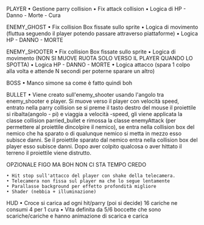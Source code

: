 PLAYER
    • Gestione parry collision
    • Fix attack collision
    • Logica di HP
        - Danno
        - Morte
        - Cura

ENEMY_GHOST
    • Fix collision Box fissate sullo sprite
    • Logica di movimento (fluttua seguendo il player potendo passare attraverso piattaforme)
    • Logica HP
        - DANNO
        - MORTE

ENEMY_SHOOTER
    • Fix collision Box fissate sullo sprite
    • Logica di movimento (NON SI MUOVE RUOTA SOLO VERSO IL PLAYER QUANDO LO SPOTTA)
    • Logica HP
        - DANNO
        - MORTE
    • Logica attacco (spara 1 colpo alla volta e attende N secondi per poterne sparare un altro)

BOSS
    • Manco simone sa come è fatto quindi boh

BULLET
    • Viene creato sull'enemy_shooter usando l'angolo tra enemy_shooter e player. Si muove verso il player con velocità speed, entrato nella parry collision se si preme il tasto destro del mouse il proiettile si ribalta(angolo - pi) e viaggia a velocità -speed, gli viene applicata la classe collision parried_bullet e rimossa la classe enemyAttack (per permettere al proiettile dincolpire il nemico), se entra nella collision box del nemico che ha sparato o di qualunque nemico si metta in mezzo esso subisce danni. Se il proiettile sparato dal nemico entra nella collision box del player esso subisce danni. Dopo aver colpito qualcosa o aver hittato il terreno il proiettile viene distrutto.

OPZIONALE FIGO MA BOH NON CI STA TEMPO CREDO

    • Hit stop sull'attacco del player con shake della telecamera.
    • Telecamera non fissa sul player ma che lo segue lentamente 
    • Parallasse background per effetto profondità migliore
    • Shader (nebbia + illuminazione)



HUD
    • Croce si carica ad ogni hit/parry (poi si decide) 16 cariche ne consumi 4 per 1 cura
    • Vita definita da 5/6 boccette che sono scariche/cariche e hanno animazione di scarica e carica